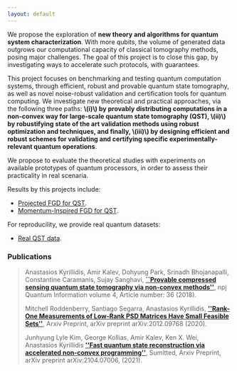 ```yaml
---
layout: default
---
```


We propose the exploration of **new theory and algorithms for quantum system characterization**. With more qubits, the volume of generated data outgrows our computational capacity of classical tomography methods, posing major challenges. The goal of this project is to close this gap, by investigating ways to accelerate such protocols, with guarantees.

This project focuses on benchmarking and testing quantum computation systems, through efficient, robust and provable quantum state tomography, as well as novel noise-robust validation and certification tools for quantum computing. We investigate new theoretical and practical approaches, via the following three paths: **\\(i)\\) by provably distributing computations in a non-convex way for large-scale quantum state tomography (QST), \\(ii)\\) by robustifying state of the art validation methods using robust optimization and techniques, and finally, \\(iii)\\) by designing efficient and robust schemes for validating and certifying specific experimentally-relevant quantum operations**. 

We propose to evaluate the theoretical studies with experiments on available prototypes of quantum processors, in order to assess their practicality in real scenaria.

Results by this projects include: 

- [Projected FGD for QST](./FGD.html).
- [Momentum-Inspired FGD for QST](./MiFGD.html).

For reproducility, we provide real quantum datasets:

- [Real QST data](./data.html).

### Publications

> Anastasios Kyrillidis, Amir Kalev, Dohyung Park, Srinadh Bhojanapalli, Constantine Caramanis, Sujay Sanghavi, [**``Provable compressed sensing quantum state tomography via non-convex methods''**](https://www.nature.com/articles/s41534-018-0080-4.pdf), npj Quantum Information volume 4, Article number: 36 (2018).
>
> Mitchell Roddenberry, Santiago Segarra, Anastasios Kyrillidis, [**''Rank-One Measurements of Low-Rank PSD Matrices Have Small Feasible Sets''**](https://arxiv.org/pdf/2012.09768.pdf), Arxiv Preprint, arXiv preprint arXiv:2012.09768 (2020).
>
> Junhyung Lyle Kim, George Kollias, Amir Kalev, Ken X. Wei, Anastasios Kyrillidis [**''Fast quantum state reconstruction via accelerated non-convex programming''**](https://arxiv.org/pdf/2104.07006.pdf), Sumitted, Arxiv Preprint, arXiv preprint arXiv:2104.07006, (2021).

